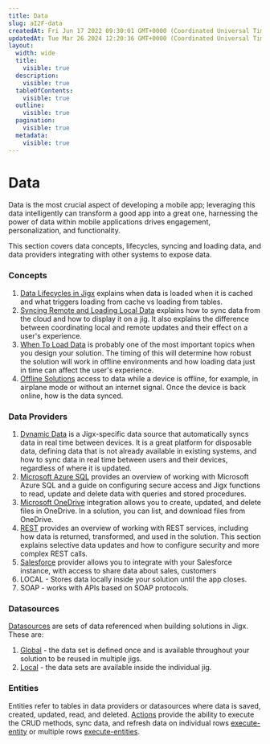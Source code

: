 ```yaml
---
title: Data
slug: aI2F-data
createdAt: Fri Jun 17 2022 09:30:01 GMT+0000 (Coordinated Universal Time)
updatedAt: Tue Mar 26 2024 12:20:36 GMT+0000 (Coordinated Universal Time)
layout:
  width: wide
  title:
    visible: true
  description:
    visible: true
  tableOfContents:
    visible: true
  outline:
    visible: true
  pagination:
    visible: true
  metadata:
    visible: true
---
```


# Data

Data is the most crucial aspect of developing a mobile app; leveraging this data intelligently can transform a good app into a great one, harnessing the power of data within mobile applications drives engagement, personalization, and functionality.

This section covers data concepts, lifecycles, syncing and loading data, and data providers integrating with other systems to expose data.

### Concepts

1. [Data Lifecycles in Jigx](data-lifecycles-in-jigx.md) explains when data is loaded when it is cached and what triggers loading from cache vs loading from tables.
2. [Syncing Remote and Loading Local Data](syncing-remote-and-loading-local-data.md) explains how to sync data from the cloud and how to display it on a jig. It also explains the difference between coordinating local and remote updates and their effect on a user's experience.
3. [When To Load Data](when-to-load-data.md) is probably one of the most important topics when you design your solution. The timing of this will determine how robust the solution will work in offline environments and how loading data just in time can affect the user's experience.
4. [Offline Solutions](offline-solutions.md) access to data while a device is offline, for example, in airplane mode or without an internet signal. Once the device is back online, how is the data synced.

### Data Providers

1. [Dynamic Data](data-providers/dynamic-data/dynamic-data.md) is a Jigx-specific data source that automatically syncs data in real time between devices. It is a great platform for disposable data, defining data that is not already available in existing systems, and how to sync data in real time between users and their devices, regardless of where it is updated.
2. [Microsoft Azure SQL](https://docs.jigx.com/microsoft-azure-sql) provides an overview of working with Microsoft Azure SQL and a guide on configuring secure access and Jigx functions to read, update and delete data with queries and stored procedures.
3. [Microsoft OneDrive](data-providers/microsoft-onedrive.md) integration allows you to create, updated, and delete files in OneDrive. In a solution, you can list, and download files from OneDrive.
4. [REST](data-providers/rest/rest.md) provides an overview of working with REST services, including how data is returned, transformed, and used in the solution. This section explains selective data updates and how to configure security and more complex REST calls.
5. [Salesforce](data-providers/salesforce/salesforce.md) provider allows you to integrate with your Salesforce instance, with access to share data about sales, customers
6. LOCAL - Stores data locally inside your solution until the app closes.
7. SOAP - works with APIs based on SOAP protocols.

### Datasources

[Datasources](datasources.md) are sets of data referenced when building solutions in Jigx. These are:

1. [Global](datasources.md) - the data set is defined once and is available throughout your solution to be reused in multiple jigs.
2. [Local](datasources.md) - the data sets are available inside the individual jig.

### Entities

Entities refer to tables in data providers or datasources where data is saved, created, updated, read, and deleted. [Actions](../ui/actions.md) provide the ability to execute the CRUD methods, sync data, and refresh data on individual rows [execute-entity](https://docs.jigx.com/examples/readme/actions/execute-entity) or multiple rows [execute-entities](https://docs.jigx.com/examples/readme/actions/execute-entities).
